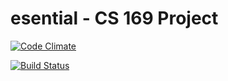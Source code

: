 # esential - CS 169 Project

[![Code Climate](https://codeclimate.com/github/hpham17/esential-2016/badges/gpa.svg)](https://codeclimate.com/github/hpham17/esential-2016)

[![Build Status](https://travis-ci.org/hpham17/esential-2016.svg?branch=master)](https://travis-ci.org/hpham17/esential-2016)
